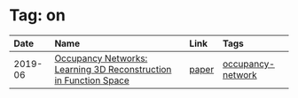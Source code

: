 



# Tag: on

|Date|Name|Link|Tags|
| :--- | :--- | :--- | :--- |
|2019-06|[Occupancy Networks: Learning 3D Reconstruction in Function Space](../notes/201906_Occupancy_Networks_Learning_3D_Reconstruction_in_Function_Space.md)|[paper](https://www.cvlibs.net/publications/Mescheder2019CVPR.pdf)|[occupancy-network](../tags/on.md)|
